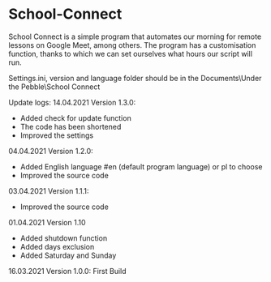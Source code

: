 # School-Connect
School Connect is a simple program that automates our morning for remote lessons on Google Meet, among others. The program has a customisation function, thanks to which we can set ourselves what hours our script will run.

Settings.ini, version and language folder should be in the Documents\Under the Pebble\School Connect

Update logs:
14.04.2021
Version 1.3.0:
- Added check for update function
- The code has been shortened
- Improved the settings

04.04.2021
Version 1.2.0:
- Added English language #en (default program language) or pl to choose
- Improved the source code

03.04.2021
Version 1.1.1:
- Improved the source code

01.04.2021
Version 1.10
- Added shutdown function
- Added days exclusion
- Added Saturday and Sunday

16.03.2021
Version 1.0.0:
First Build
